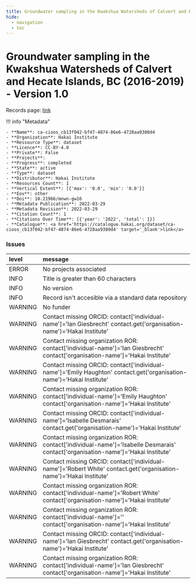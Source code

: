 ```yaml
---
title: Groundwater sampling in the Kwakshua Watersheds of Calvert and Hecate Islands, BC (2016-2019) - Version 1.0
hide:
  - navigation
  - toc
---
```


# Groundwater sampling in the Kwakshua Watersheds of Calvert and Hecate Islands, BC (2016-2019) - Version 1.0

Records page: <a href='https://catalogue.hakai.org/dataset/ca-cioos_cb13f042-bf47-4874-86e6-4728aa9380d4' target='_blank'>link</a>

<div id='map'></div>

!!! info "Metadata"
    
    - **Name**: ca-cioos_cb13f042-bf47-4874-86e6-4728aa9380d4 
    - **Organization**: Hakai Institute 
    - **Ressource Type**: dataset 
    - **Licence**: CC-BY-4.0 
    - **Private**: False 
    - **Projects**:  
    - **Progress**: completed 
    - **State**: active 
    - **Type**: dataset 
    - **Distributor**: Hakai Institute 
    - **Resources Count**: 1 
    - **Vertical Extent**: [{'max': '0.0', 'min': '0.0'}] 
    - **Eov**: other 
    - **Doi**: 10.21966/mnwn-gw16 
    - **Metadata Publication**: 2022-03-29 
    - **Metadata Revision**: 2022-03-29 
    - **Citation Count**: 1 
    - **Citations Over Time**: [{'year': '2022', 'total': 1}] 
    - **Catalogue**: <a href='https://catalogue.hakai.org/dataset/ca-cioos_cb13f042-bf47-4874-86e6-4728aa9380d4' target='_blank'>link</a> 

### Issues

| level   | message                                                                                                                           |
|:--------|:----------------------------------------------------------------------------------------------------------------------------------|
| ERROR   | No projects associated                                                                                                            |
| INFO    | Title is greater than 60 characters                                                                                               |
| INFO    | No version                                                                                                                        |
| INFO    | Record isn't accesible via a standard data repository                                                                             |
| WARNING | No funder                                                                                                                         |
| WARNING | Contact missing ORCID: contact['individual-name']='Ian Giesbrecht' contact.get('organisation-name')='Hakai Institute'             |
| WARNING | Contact missing organization ROR:  contact['individual-name']='Ian Giesbrecht' contact['organisation-name']='Hakai Institute'     |
| WARNING | Contact missing ORCID: contact['individual-name']='Emily Haughton' contact.get('organisation-name')='Hakai Institute'             |
| WARNING | Contact missing organization ROR:  contact['individual-name']='Emily Haughton' contact['organisation-name']='Hakai Institute'     |
| WARNING | Contact missing ORCID: contact['individual-name']='Isabelle Desmarais' contact.get('organisation-name')='Hakai Institute'         |
| WARNING | Contact missing organization ROR:  contact['individual-name']='Isabelle Desmarais' contact['organisation-name']='Hakai Institute' |
| WARNING | Contact missing ORCID: contact['individual-name']='Robert White' contact.get('organisation-name')='Hakai Institute'               |
| WARNING | Contact missing organization ROR:  contact['individual-name']='Robert White' contact['organisation-name']='Hakai Institute'       |
| WARNING | Contact missing organization ROR:  contact['individual-name']='' contact['organisation-name']='Hakai Institute'                   |
| WARNING | Contact missing ORCID: contact['individual-name']='Ian Giesbrecht' contact.get('organisation-name')='Hakai Institute'             |
| WARNING | Contact missing organization ROR:  contact['individual-name']='Ian Giesbrecht' contact['organisation-name']='Hakai Institute'     |

<script>
   document.addEventListener("DOMContentLoaded", function() {
    var map = L.map('map').setView([51.505, -125.09], 5);
    L.tileLayer('https://tile.openstreetmap.org/{z}/{x}/{y}.png', {
        maxZoom: 19,
        attribution: '&copy; <a href="http://www.openstreetmap.org/copyright">OpenStreetMap</a>'
    }).addTo(map);
    var geojsonFeature = {
        "type": "Feature",
        "properties": {
            "name" : "Groundwater sampling in the Kwakshua Watersheds of Calvert and Hecate Islands, BC (2016-2019) - Version 1.0"
        },
        "geometry": {'type': 'Polygon', 'coordinates': [[[-128.98931373, 50.8340959], [-127.03580726, 50.8340959], [-127.03580726, 52.33530479], [-128.98931373, 52.33530479], [-128.98931373, 50.8340959]]]}
    }
    L.geoJSON(geojsonFeature).addTo(map);
   })
</script>